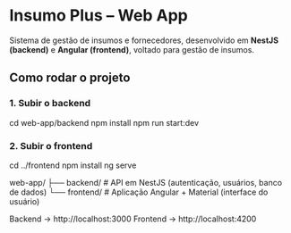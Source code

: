 # Insumo Plus – Web App

Sistema de gestão de insumos e fornecedores, desenvolvido em **NestJS (backend)** e **Angular (frontend)**, voltado para gestão de insumos.

## Como rodar o projeto

### 1. Subir o backend

cd web-app/backend
npm install
npm run start:dev

### 2. Subir o frontend

cd ../frontend
npm install
ng serve

web-app/
├── backend/ # API em NestJS (autenticação, usuários, banco de dados)
└── frontend/ # Aplicação Angular + Material (interface do usuário)

Backend → http://localhost:3000
Frontend → http://localhost:4200

